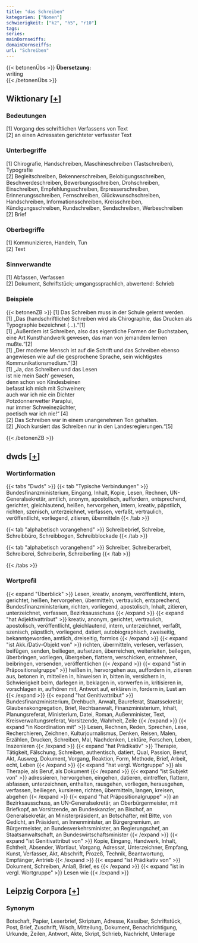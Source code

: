 ```yaml
---
title: "das Schreiben"
kategorien: ["Nomen"]
schwierigkeit: ["k2", "h5", "r10"]
tags:
series:
mainDornseiffs:
domainDornseiffs:
url: "Schreiben"
---
```


{{< betonenÜbs >}}
**Übersetzung:**  
writing  
{{< /betonenÜbs >}}

## Wiktionary [[+](https://de.wiktionary.org/wiki/Schreiben)]

### Bedeutungen
[1] Vorgang des schriftlichen Verfassens von Text  
[2] an einen Adressaten gerichteter verfasster Text  

### Unterbegriffe
[1] Chirografie, Handschreiben, Maschineschreiben (Tastschreiben), Typografie  
[2] Begleitschreiben, Bekennerschreiben, Belobigungsschreiben, Beschwerdeschreiben, Bewerbungsschreiben, Drohschreiben, Einschreiben, Empfehlungsschreiben, Erpresserschreiben, Erinnerungsschreiben, Fernschreiben, Glückwunschschreiben, Handschreiben, Informationsschreiben, Kreisschreiben, Kündigungsschreiben, Rundschreiben, Sendschreiben, Werbeschreiben  
[2] Brief  

### Oberbegriffe
[1] Kommunizieren, Handeln, Tun  
[2] Text  

### Sinnverwandte
[1] Abfassen, Verfassen  
[2] Dokument, Schriftstück; umgangssprachlich, abwertend: Schrieb  

### Beispiele
{{< betonenZB >}}
[1] Das Schreiben muss in der Schule gelernt werden.  
[1] „Das (handschriftliche) Schreiben wird als Chirographie, das Drucken als Typographie bezeichnet (…).“[1]  
[1] „Außerdem ist Schreiben, also das eigentliche Formen der Buchstaben, eine Art Kunsthandwerk gewesen, das man von jemandem lernen mußte.“[2]  
[1] „Der moderne Mensch ist auf die Schrift und das Schreiben ebenso angewiesen wie auf die gesprochene Sprache, sein wichtigstes Kommunikationsmedium.“[3]  
[1] „Ja, das Schreiben und das Lesen  
ist nie mein Sach’ gewesen,  
denn schon von Kindesbeinen  
befasst ich mich mit Schweinen;  
auch war ich nie ein Dichter  
Potzdonnerwetter Paraplui,  
nur immer Schweinezüchter,  
poetisch war ich nie!“ [4]  
[2] Das Schreiben war in einem unangenehmen Ton gehalten.  
[2] „Noch kursiert das Schreiben nur in den Landesregierungen.“[5]  

{{< /betonenZB >}}


## dwds [[+](https://www.dwds.de/wb/Schreiben)]

### Wortinformation
{{< tabs "Dwds" >}}
{{< tab "Typische Verbindungen" >}}
Bundesfinanzministerium, Eingang, Inhalt, Kopie, Lesen, Rechnen, UN-Generalsekretär, amtlich, anonym, apostolisch, auffordern, entsprechend, gerichtet, gleichlautend, heißen, hervorgehen, intern, kreativ, päpstlich, richten, szenisch, unterzeichnet, verfassen, verfaßt, vertraulich, veröffentlicht, vorliegend, zitieren, übermitteln
{{< /tab >}}

{{< tab "alphabetisch vorangehend" >}}
Schreibebrief, Schreibe, Schreibbüro, Schreibbogen, Schreibblockade
{{< /tab >}}

{{< tab "alphabetisch vorangehend" >}}
Schreiber, Schreiberarbeit, Schreiberei, Schreiberin, Schreiberling
{{< /tab >}}

{{< /tabs >}}

### Wortprofil
{{< expand "Überblick" >}} Lesen, kreativ, anonym, veröffentlicht, intern, gerichtet, heißen, hervorgehen, übermitteln, vertraulich, entsprechend, Bundesfinanzministerium, richten, vorliegend, apostolisch, Inhalt, zitieren, unterzeichnet, verfassen, Bezirksausschuss {{< /expand >}}
{{< expand "hat Adjektivattribut" >}} kreativ, anonym, gerichtet, vertraulich, apostolisch, veröffentlicht, gleichlautend, intern, unterzeichnet, verfaßt, szenisch, päpstlich, vorliegend, datiert, autobiographisch, zweiseitig, bekanntgeworden, amtlich, dreiseitig, formlos {{< /expand >}}
{{< expand "ist Akk./Dativ-Objekt von" >}} richten, übermitteln, verlesen, verfassen, beifügen, senden, beiliegen, aufsetzen, überreichen, weiterleiten, beilegen, überbringen, vorliegen, übergeben, flattern, verschicken, entnehmen, beibringen, versenden, veröffentlichen {{< /expand >}}
{{< expand "ist in Präpositionalgruppe" >}} heißen in, hervorgehen aus, auffordern in, zitieren aus, betonen in, mitteilen in, hinweisen in, bitten in, versichern in, Schwierigkeit beim, darlegen in, beklagen in, vorwerfen in, kritisieren in, vorschlagen in, aufhören mit, Antwort auf, erklären in, fordern in, Lust am {{< /expand >}}
{{< expand "hat Genitivattribut" >}} Bundesfinanzministerium, Drehbuch, Anwalt, Baureferat, Staatssekretär, Glaubenskongregation, Brief, Rechtsanwalt, Finanzministerium, Inhalt, Planungsreferat, Ministerium, Datei, Roman, Außenminister, Text, Kreisverwaltungsreferat, Vorsitzende, Wahrheit, Zeile {{< /expand >}}
{{< expand "in Koordination mit" >}} Lesen, Rechnen, Reden, Sprechen, Lese, Recherchieren, Zeichnen, Kulturjournalismus, Denken, Reisen, Malen, Erzählen, Drucken, Schreiben, Mal, Nachdenken, Lektüre, Forschen, Leben, Inszenieren {{< /expand >}}
{{< expand "hat Prädikativ" >}} Therapie, Tätigkeit, Fälschung, Schreiben, authentisch, datiert, Qual, Passion, Beruf, Akt, Ausweg, Dokument, Vorgang, Reaktion, Form, Methode, Brief, Arbeit, echt, Leben {{< /expand >}}
{{< expand "hat vergl. Wortgruppe" >}} als Therapie, als Beruf, als Dokument {{< /expand >}}
{{< expand "ist Subjekt von" >}} adressieren, hervorgehen, eingehen, datieren, eintreffen, flattern, abfassen, unterzeichnen, enthalten, rausgehen, vorliegen, herausgehen, verfassen, beiliegen, kursieren, richten, übermitteln, langen, kreisen, abgehen {{< /expand >}}
{{< expand "hat Präpositionalgruppe" >}} an Bezirksausschuss, an UN-Generalsekretär, an Oberbürgermeister, mit Briefkopf, an Vorsitzende, an Bundeskanzler, an Bischof, an Generalsekretär, an Ministerpräsident, an Botschafter, mit Bitte, von Gedicht, an Präsident, an Innenminister, an Bürgergremium, an Bürgermeister, an Bundesverkehrsminister, an Regierungschef, an Staatsanwaltschaft, an Bundeswirtschaftsminister {{< /expand >}}
{{< expand "ist Genitivattribut von" >}} Kopie, Eingang, Handwerk, Inhalt, Echtheit, Absender, Wortlaut, Vorgang, Adressat, Unterzeichner, Empfang, Kunst, Verfasser, Akt, Abschrift, Prozeß, Technik, Beantwortung, Empfänger, Antrieb {{< /expand >}}
{{< expand "ist Prädikativ von" >}} Dokument, Schreiben, Anlaß, Brief, es {{< /expand >}}
{{< expand "ist in vergl. Wortgruppe" >}} Lesen wie {{< /expand >}}

## Leipzig Corpora [[+](https://corpora.uni-leipzig.de/en/res?word=Schreiben&corpusId=deu_newscrawl-public_2018)]


### Synonym
Botschaft, Papier, Leserbrief, Skriptum, Adresse, Kassiber, Schriftstück, Post, Brief, Zuschrift, Wisch, Mitteilung, Dokument, Benachrichtigung, Urkunde, Zeilen, Antwort, Akte, Skript, Schrieb, Nachricht, Unterlage


